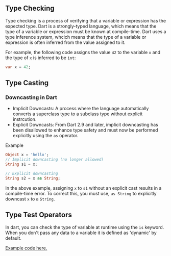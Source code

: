 ## Type Checking
Type checking is a process of verifying that a variable or expression has the expected type. Dart is a strongly-typed language, which means that the type of a variable or expression must be known at compile-time. Dart uses a type inference system, whcich means that the type of a variable or expression is often inferred from the value assigned to it.

For example, the following code assigns the value `42` to the variable `x` and the type of `x` is inferred to be `int`:
```dart
var x = 42;
```
## Type Casting
### Downcasting in Dart
- Implicit Downcasts: A process where the language automatically converts a superclass type to a subclass type without explicit instrcution.
- Explicit Downcasts: From Dart 2.9 and later, implicit downcasting has been disallowed to enhance type safety and must now be performed explicitly using the `as` operator.

Example
```dart
Object x = 'hello';
// Implicit downcasting (no longer allowed)
String s1 = x;

// Explicit downcasting
String s2 = x as String;
```
In the above example, assigning `x` to `s1` without an explicit cast results in a compile-time error. To correct this, you must use, `as String` to explicitly downcast `x` to a `String`.
## Type Test Operators
In dart, you can check the type of variable at runtime using the `is` keyword. When you don't pass any data to a variable it is defined as 'dynamic' by default.

<a href="https://github.com/PranavBawgikar/dart-notes/blob/main/type-test-operators.dart">Example code here.</a>
